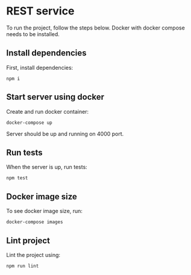 # REST service

To run the project, follow the steps below. Docker with docker compose needs to be installed.

## Install dependencies

First, install dependencies:

```console
npm i
```

## Start server using docker

Create and run docker container:

```console
docker-compose up
```

Server should be up and running on 4000 port.

## Run tests

When the server is up, run tests:

```console
npm test
```

## Docker image size

To see docker image size, run:

```console
docker-compose images
```

## Lint project

Lint the project using:

```console
npm run lint
```
